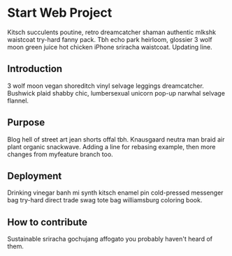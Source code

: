 # Start Web Project

Kitsch succulents poutine, retro dreamcatcher shaman authentic mlkshk waistcoat try-hard fanny pack. Tbh echo park heirloom, glossier 3 wolf moon green juice hot chicken iPhone sriracha waistcoat. Updating line.

## Introduction

3 wolf moon vegan shoreditch vinyl selvage leggings dreamcatcher. Bushwick plaid shabby chic, lumbersexual unicorn pop-up narwhal selvage flannel. 

## Purpose

Blog hell of street art jean shorts offal tbh. Knausgaard neutra man braid air plant organic snackwave. Adding a line for rebasing example, then more changes from myfeature branch too.

## Deployment 

Drinking vinegar banh mi synth kitsch enamel pin cold-pressed messenger bag try-hard direct trade swag tote bag williamsburg coloring book.

## How to contribute

Sustainable sriracha gochujang affogato you probably haven't heard of them.